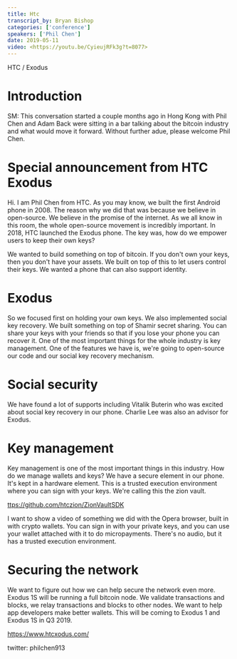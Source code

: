 ```yaml
---
title: Htc
transcript_by: Bryan Bishop
categories: ['conference']
speakers: ['Phil Chen']
date: 2019-05-11
video: <https://youtu.be/CyieujRFk3g?t=8077>
---
```


HTC / Exodus

# Introduction

SM: This conversation started a couple months ago in Hong Kong with Phil Chen and Adam Back were sitting in a bar talking about the bitcoin industry and what would move it forward. Without further adue, please welcome Phil Chen.

# Special announcement from HTC Exodus

Hi. I am Phil Chen from HTC. As you may know, we  built the first Android phone in 2008. The reason why we did that was because we believe in open-source. We believe in the promise of the internet. As we all know in this room, the whole open-source movement is incredibly important. In 2018, HTC launched the Exodus phone. The key was, how do we empower users to keep their own keys?

We wanted to build something on top of bitcoin. If you don't own your keys, then you don't have your assets. We built on top of this to let users control their keys.  We wanted a phone that can also support identity.

# Exodus

So we focused first on holding your own keys. We also implemented social key recovery. We built something on top of Shamir secret sharing. You can share your keys with your friends so that if you lose your phone you can recover it. One of the most important things for the whole industry is key management. One of the features we have is, we're going to open-source our code and our social key recovery mechanism.

# Social security

We have found a lot of supports including Vitalik Buterin who was excited about social key recovery in our phone. Charlie Lee was also an advisor for Exodus.

# Key management

Key management is one of the most important things in this industry. How do we manage wallets and keys? We have a secure element in our phone. It's kept in a hardware element. This is a trusted execution environment where you can sign with your keys. We're calling this the zion vault.

<ttps://github.com/htczion/ZionVaultSDK>

I want to show a video of something we did with the Opera browser, built in with crypto wallets. You can sign in with your private keys, and you can use your wallet attached with it to do micropayments. There's no audio, but it has a trusted execution environment.

# Securing the network

We want to figure out how we can help secure the network even more. Exodus 1S will be running a full bitcoin node. We validate transactions and blocks, we relay transactions and blocks to other nodes. We want to help app developers make better wallets. This will be coming to Exodus 1 and Exodus 1S in Q3 2019.

https://www.htcxodus.com/

twitter: philchen913
